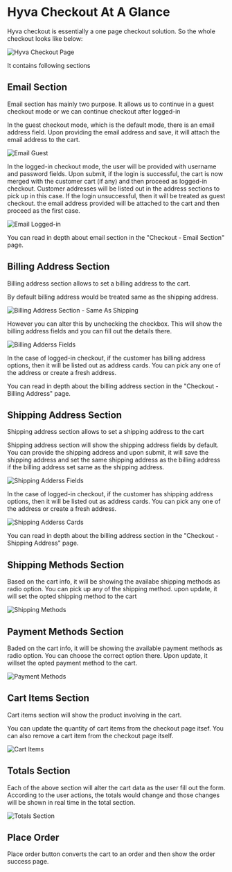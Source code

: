 # Hyva Checkout At A Glance

Hyva checkout is essentially a one page checkout solution.  So the whole checkout looks like
below:

![Hyva Checkout Page](/assets/img/guest-checkout-page.png "Hyva checkout page")

It contains following sections

## Email Section
Email section has mainly two purpose. It allows us to continue in a guest checkout mode or we can
continue checkout after logged-in

In the guest checkout mode, which is the default mode, there is an email address field. Upon providing
the email address and save, it will attach the email address to the cart.

![Email Guest](/assets/img/email-guest.png "Email Guest")


In the logged-in checkout mode, the user will be provided with username and password fields. Upon submit, if the login is successful, the cart is now merged with the customer cart (if any) and then
proceed as logged-in checkout. Customer addresses will be listed out in the address sections to pick up
in this case. If the login unsuccessful, then it will be treated as guest checkout. the email address
provided will be attached to the cart and then proceed as the first case.

![Email Logged-in](/assets/img/email-login.png "Email Logged-in")

You can read in depth about email section in the "Checkout - Email Section" page.

## Billing Address Section
Billing address section allows to set a billing address to the cart.

By default billing address would be treated same as the shipping address.

![Billing Address Section - Same As Shipping](/assets/img/billing-address-same-as-shipping.png)

However you can alter this by unchecking the checkbox. This will show the billing address fields and you can fill out the details there.

![Billing Adderss Fields](/assets/img/billing-address-fields.png)

In the case of logged-in checkout, if the customer has billing address options, then it will be listed
out as address cards. You can pick any one of the address or create a fresh address.

You can read in depth about the billing address section in the "Checkout - Billing Address" page.

## Shipping Address Section
Shipping address section allows to set a shipping address to the cart

Shipping address section will show the shipping address fields by default. You can provide the shipping address and upon submit, it will save the shipping address and set the same shipping address as the billing address if the billing address set same as the shipping address.

![Shipping Adderss Fields](/assets/img/shipping-address-fields.png)


In the case of logged-in checkout, if the customer has shipping address options, then it will be listed
out as address cards. You can pick any one of the address or create a fresh address.

![Shipping Adderss Cards](/assets/img/shipping-address-with-cards.png)

You can read in depth about the billing address section in the "Checkout - Shipping Address" page.

## Shipping Methods Section
Based on the cart info, it will be showing the availabe shipping methods as radio option. You can pick up any of the shipping method. upon update, it will set the opted shipping method to the cart

![Shipping Methods](/assets/img/shipping-methods.png)


## Payment Methods Section
Baded on the cart info, it will be showing the available payment methods as radio option. You can choose the correct option there. Upon update, it willset the opted payment method to the cart.

![Payment Methods](/assets/img/payment-methods.png)


## Cart Items Section
Cart items section will show the product involving in the cart.

You can update the quantity of cart items from the checkout page itsef. You can also remove a cart item from the checkout page itself.

![Cart Items](/assets/img/cart-items.png)


## Totals Section
Each of the above section will alter the cart data as the user fill out the form. According to the user actions, the totals would change and those changes will be shown in real time in the total section.

![Totals Section](/assets/img/totals.png)


## Place Order
Place order button converts the cart to an order and then show the order success page.
